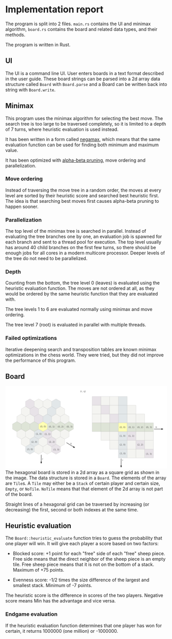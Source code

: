 # Implementation report

The program is split into 2 files. `main.rs` contains the UI and minimax algorithm, `board.rs` contains the board and related data types, and their methods.

The program is written in Rust.

## UI

The UI is a command line UI. User enters boards in a text format described in the user guide. These board strings can be parsed into a 2d array data structure called `Board` with `Board.parse` and a Board can be written back into string with `Board.write`.

## Minimax

This program uses the minimax algorithm for selecting the best move. The search tree is too large to be traversed completely, so it is limited to a depth of 7 turns, where heuristic evaluation is used instead.

It has been written in a form called [negamax](https://en.wikipedia.org/wiki/Negamax), which means that the same evaluation function can be used for finding both minimum and maximum value.

It has been optimized with [alpha-beta pruning](https://en.wikipedia.org/wiki/Alpha%E2%80%93beta_pruning), move ordering and parallelization.

### Move ordering

Instead of traversing the move tree in a random order, the moves at every level are sorted by their heuristic score and searched best heuristic first. The idea is that searching best moves first causes alpha-beta pruning to happen sooner.

### Parallelization

The top level of the minimax tree is searched in parallel. Instead of evaluating the tree branches one by one, an evaluation job is spawned for each branch and sent to a thread pool for execution. The top level usually has around 40 child branches on the first few turns, so there should be enough jobs for all cores in a modern multicore processor. Deeper levels of the tree do not need to be parallelized.

### Depth

Counting from the bottom, the tree level 0 (leaves) is evaluated using the heuristic evaluation function. The moves are not ordered at all, as they would be ordered by the same heuristic function that they are evaluated with.

The tree levels 1 to 6 are evaluated normally using minimax and move ordering.

The tree level 7 (root) is evaluated in parallel with multiple threads.

### Failed optimizations

Iterative deepening search and transposition tables are known minimax optimizations in the chess world. They were tried, but they did not improve the performance of this program.

## Board

![](hexsquare.png)
The hexagonal board is stored in a 2d array as a square grid as shown in the image. The data structure is stored in a `Board`. The elements of the array are `Tile`s. A `Tile` may either be a `Stack` of certain player and certain size, `Empty`, or `NoTile`. `NoTile` means that that element of the 2d array is not part of the board.

Straight lines of a hexagonal grid can be traversed by increasing (or decreasing) the first, second or both indexes at the same time.

## Heuristic evaluation

The `Board::heuristic_evaluate` function tries to guess the probability that one player will win. It will give each player a score based on two factors:

-   Blocked score: +1 point for each "free" side of each "free" sheep piece. Free side means that the direct neighbor of the sheep piece is an empty tile. Free sheep piece means that it is not on the bottom of a stack. Maximum of +75 points.

-   Evenness score: -1/2 times the size difference of the largest and smallest stack. Minimum of -7 points.

The heuristic score is the difference in scores of the two players. Negative score means Min has the advantage and vice versa.

### Endgame evaluation

If the heuristic evaluation function determines that one player has won for certain, it returns 1000000 (one million) or -1000000.